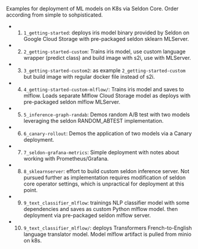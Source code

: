 Examples for deployment of ML models on K8s via Seldon Core.
Order according from simple to sohpisticated.

* 1) `1_getting-started`: deploys iris model binary provided by Seldon on Google Cloud Storage with pre-packaged seldon sklearn MLServer.
* 2) `2_getting-started-custom`: Trains iris model, use custom language wrapper (predict class) and build image with s2i, use with MLServer.
* 3) `3_getting-started-custom2`: as example `2_getting-started-custom` but build
image with regular docker file instead of s2i.
* 4) `4_getting-started-custom-mlflow/`: Trains iris model and saves to mlflow. Loads
separate Mlflow Cloud Storage model as deploys with pre-packaged seldon mlflow MLServer.
* 5) `5_inference-graph-randab`: Demos random A/B test with two models leveraging
the seldon RANDOM_ABTEST implementation.
* 6) `6_canary-rollout`: Demos the application of two models via a Canary deployment.
* 7) `7_seldon-grafana-metrics`: Simple deployment with notes about working
with Prometheus/Grafana.
* 8) `8_sklearnserver`: effort to build custom seldon inference server. Not 
pursued further as implementation requires modification of seldon core operator
settings, which is unpractical for deployment at this point.
* 9) `9_text_classifier_mlflow`: trainings NLP classifier model with some
dependencies and saves as custom Python mlflow model. then deployment via
pre-packaged seldon mlflow server.
* 10) `9_text_classifier_mlflow/`: deploys Transformers French-to-English 
language translator model. Model mlflow artifact is pulled from minio on k8s.
